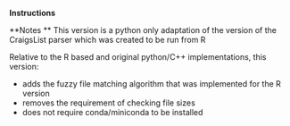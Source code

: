 **Instructions**

**Notes **
This version is a python only adaptation of the version of the CraigsList parser which was created to be run from R

Relative to the R based and original python/C++ implementations, this version:
* adds the fuzzy file matching algorithm that was implemented for the R version
* removes the requirement of checking file sizes
* does not require conda/miniconda to be installed
